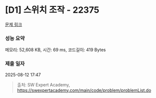 # [D1] 스위치 조작 - 22375 

[문제 링크](https://swexpertacademy.com/main/code/problem/problemDetail.do?contestProbId=AZHA7Cn6ZgsDFAQP) 

### 성능 요약

메모리: 52,608 KB, 시간: 69 ms, 코드길이: 419 Bytes

### 제출 일자

2025-08-12 17:47



> 출처: SW Expert Academy, https://swexpertacademy.com/main/code/problem/problemList.do